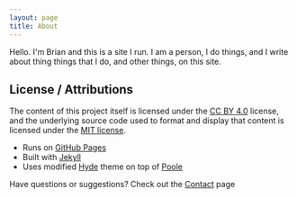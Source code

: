 ```yaml
---
layout: page
title: About
---
```


<p class="message">
  Hello. I'm Brian and this is a site I run. I am a person, I do things, and I write about thing things that I do, and other things, on this site.
</p>



## License / Attributions

The content of this project itself is licensed under the [CC BY 4.0](https://creativecommons.org/licenses/by/4.0/) license,
and the underlying source code used to format and display that content is licensed under the [MIT license](/LICENSE.md).

* Runs on [GitHub Pages](https://pages.github.com)
* Built with [Jekyll](http://jekyllrb.com)
* Uses modified [Hyde](http://hyde.getpoole.com) theme on top of [Poole](http://getpoole.com)

Have questions or suggestions? Check out the [Contact](/contact) page

